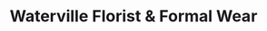 ---
title: "Waterville Florist & Formal Wear"
url: /watervile/waterville-florist-und-formal-wear/
shop: Blumen
---